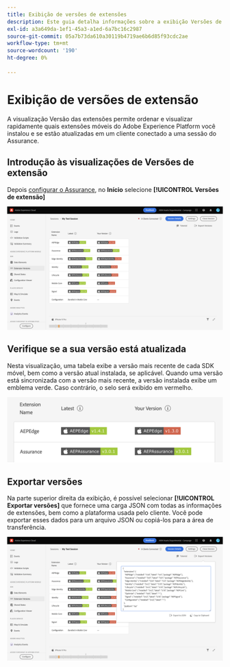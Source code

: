 ```yaml
---
title: Exibição de versões de extensões
description: Este guia detalha informações sobre a exibição Versões de extensões no Adobe Experience Platform Assurance.
exl-id: a3a649da-1ef1-45a3-a1ed-6a7bc16c2987
source-git-commit: 05a7b73da610a30119b4719ae6b6d85f93cdc2ae
workflow-type: tm+mt
source-wordcount: '190'
ht-degree: 0%

---
```


# Exibição de versões de extensão

A visualização Versão das extensões permite ordenar e visualizar rapidamente quais extensões móveis do Adobe Experience Platform você instalou e se estão atualizadas em um cliente conectado a uma sessão do Assurance.

## Introdução às visualizações de Versões de extensão

Depois [configurar o Assurance](../tutorials/implement-assurance.md), no **Início** selecione **[!UICONTROL Versões de extensão]**

![Versões de extensão](./images/versions/versions-extension.png)

## Verifique se a sua versão está atualizada

Nesta visualização, uma tabela exibe a versão mais recente de cada SDK móvel, bem como a versão atual instalada, se aplicável. Quando uma versão está sincronizada com a versão mais recente, a versão instalada exibe um emblema verde. Caso contrário, o selo será exibido em vermelho.

![Comparação de versões de extensão](./images/versions/versions-extension-version.png)

## Exportar versões

Na parte superior direita da exibição, é possível selecionar **[!UICONTROL Exportar versões]** que fornece uma carga JSON com todas as informações de extensões, bem como a plataforma usada pelo cliente. Você pode exportar esses dados para um arquivo JSON ou copiá-los para a área de transferência.

![Exportar versões de extensão](./images/versions/versions-extension-export.png)
